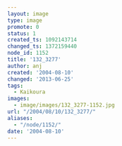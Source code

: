 ```yaml
---
layout: image
type: image
promote: 0
status: 1
created_ts: 1092143714
changed_ts: 1372159440
node_id: 1152
title: '132_3277'
author: anj
created: '2004-08-10'
changed: '2013-06-25'
tags:
  - Kaikoura
images:
  - image/images/132_3277-1152.jpg
url: "/2004/08/10/132_3277/"
aliases:
  - "/node/1152/"
date: '2004-08-10'
---
```


